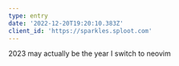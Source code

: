 ```yaml
---
type: entry
date: '2022-12-20T19:20:10.383Z'
client_id: 'https://sparkles.sploot.com'
---
```

2023 may actually be the year I switch to neovim
